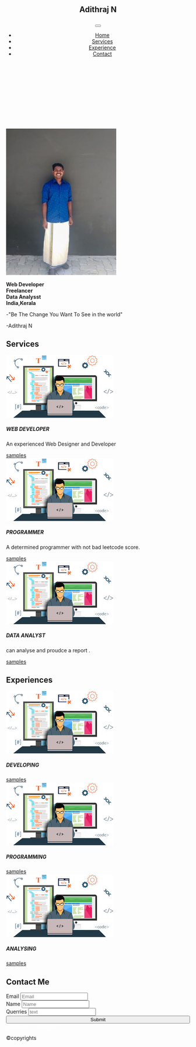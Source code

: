 <!DOCKTYPE html>
<html lang="en" style="scroll-behavior: smooth;">
<head>
    <meta charset="UTF-8">
    <meta name="viewport" content="width=device-width, initial-scale=1.0">
    <title>mysite</title>
    <link rel="stylesheet" href="https://cdn.jsdelivr.net/npm/bootstrap@4.0.0/dist/css/bootstrap.min.css" integrity="sha384-Gn5384xqQ1aoWXA+058RXPxPg6fy4IWvTNh0E263XmFcJlSAwiGgFAW/dAiS6JXm" crossorigin="anonymous">
</head>
<body >
<header class=" bg-dark" style=" width:100%;z-index:1 ;">
    <div class="row text-white">
        <div class="col-md-6 col-9 p-4  ">
            <h2>Adithraj N</h2>
        </div>
        <div class="col-md-6 my-auto">
            <nav class="navbar navbar-expand-lg navbar-light bg-dark">
              <button class="navbar-toggler ml-auto" type="button" data-toggle="collapse" data-target="#navbarSupportedContent" aria-controls="navbarSupportedContent" aria-expanded="false" aria-label="Toggle navigation">
                <span class="navbar-toggler-icon"></span>
              </button>
                <div class="collapse navbar-collapse " id="navbarSupportedContent">
                  <ul class="navbar-nav my-auto">
                    <li class="nav-item active">
                      <a class="nav-link text-white" href="#home">Home <span class="sr-only"></span></a>
                    </li>
                    <li class="nav-item">
                      <a class="nav-link text-white" href="#services">Services</a>
                    </li>
                    <li class="nav-item">
                      <a class="nav-link text-white" href="#experience">Experience</a>
                    </li><li class="nav-item">
                      <a class="nav-link text-white" href="#contact">Contact</a>
                    </li>
                  </ul>
                </div>
              </nav>
        </div>
    </div>
</header>    
<section  id="home" style="padding-top: 10em;">
  <div class="container">
    <div class="row align-items-center">
      <div class="md-6">
        <img src="IMG_20230824_121548~2.jpg" class="img-fluid rounded-circle" style="height:10%;height:10%" >
      </div>
      <div class="md=6 pl-5">
        <p ><b>Web Developer<br>
        Freelancer<br>
        Data Analysst<br>
        India,Kerala</p></b>
        <p>-"Be The Change You Want To See in the world"</p>
        <p>-Adithraj N</p>
      </div>
    </div>
  </div>
</section>
<section class="bg-light p-5" id="services">
  <div class="container ">
    <h2 class="text-center">Services</h2>
    <div class="row ">
     <div class="card-deck col-md-4">
      <div class="card text-center" >
        <img class="card-img-top" src="W.PNG" alt="Card image cap">
        <div class="card-body">
          <h5 class="card-title ">WEB DEVELOPER</h5>
          <p class="card-text">An experienced Web Designer and Developer</p>
          <a href="#" class="btn btn-secondary">samples</a>
        </div>
      </div>
     </div>
      <div class="card-deck col-md-4">
      <div class="card text-center" >
        <img class="card-img-top  " src="W.PNG" alt="Card image cap">
        <div class="card-body">
          <h5 class="card-title">PROGRAMMER</h5>
          <p class="card-text">A determined programmer with not bad leetcode score.</p>
          <a href="https://leetcode.com/list" class="btn btn-secondary">samples</a>
        </div>
      </div>
     </div>
     <div class="card-deck col-md-4">
      <div class="card text-center" >
        <img class="card-img-top" src="W.PNG" alt="Card image cap">
        <div class="card-body">
          <h5 class="card-title ">DATA ANALYST</h5>
          <p class="card-text">can analyse and proudce a report .</p>
          <a href="#" class="btn btn-secondary">samples</a>
        </div>
      </div>
     </div>
    </div>
  </div>
</section>
<section class="bg-light p-5" id="experience">
  <div class="container ">
    <h2 class="text-center">Experiences</h2>
    <div class="row ">
     <div class="card-deck col-md-4">
      <div class="card text-center" >
        <img class="card-img-top" src="W.PNG" alt="Card image cap">
        <div class="card-body">
          <h5 class="card-title ">DEVELOPING</h5>
          <a href="#" class="btn btn-secondary">samples</a>
        </div>
      </div>
     </div>
      <div class="card-deck col-md-4">
      <div class="card text-center" >
        <img class="card-img-top  " src="W.PNG" alt="Card image cap">
        <div class="card-body">
          <h5 class="card-title">PROGRAMMING</h5>
          <a href="https://leetcode.com/list" class="btn btn-secondary">samples</a>
        </div>
      </div>
     </div>
     <div class="card-deck col-md-4">
      <div class="card text-center" >
        <img class="card-img-top" src="W.PNG" alt="Card image cap">
        <div class="card-body">
          <h5 class="card-title ">ANALYSING</h5>
          <a href="#" class="btn btn-secondary">samples</a>
        </div>
      </div>
     </div>
    </div>
  </div>
</section>
<section class="bg-light p-5" id="contact">
  <div class="container">
  <h2 class="text-center">Contact Me</h2>  
  <div class="row">
    <form class="row ">
      <div class="col-md-12">
        <label for="inputEmail4" class="form-label">Email</label>
        <input type="email" class="form-control" placeholder="Email" id="inputEmail4">
      </div>
      <div class="col-md-12">
        <label for="inputName" class="form-label">Name</label>
        <input type="text" class="form-control" placeholder="Name" id="inputname">
      </div>
      <div class="col-12">
        <label for="inputAddress" class="form-label">Querries</label>
        <input type="text" class="form-control" id="inputq" placeholder="text">
      </div>  
      <div class="col-12 text-center p-3 ">
        <button type="submit" class="btn btn-secondary" style="width:100%">Submit</button>
      </div>
    </form>
  </div> 
  </div>
</section>
<footer class="bg-dark ">
  <div class="container">
    <div class="row">
      <div class="col-md-12 text-white text-center p-3">
       <a href="https://www.facebook.com" style="color:white;text-decoration:none;"><i>facebook</i></a>&emsp;
       <a href="https://www.instagram.com/n_adithraj" style="color:white;text-decoration:none;" ><em>instagram</em></a>
        <p>&copy;copyrights</p>
      </div>
    </div>
  </div>
</footer>
<script src="https://code.jquery.com/jquery-3.2.1.slim.min.js" integrity="sha384-KJ3o2DKtIkvYIK3UENzmM7KCkRr/rE9/Qpg6aAZGJwFDMVNA/GpGFF93hXpG5KkN" crossorigin="anonymous"></script>
<script src="https://cdn.jsdelivr.net/npm/popper.js@1.12.9/dist/umd/popper.min.js" integrity="sha384-ApNbgh9B+Y1QKtv3Rn7W3mgPxhU9K/ScQsAP7hUibX39j7fakFPskvXusvfa0b4Q" crossorigin="anonymous"></script>
<script src="https://cdn.jsdelivr.net/npm/bootstrap@4.0.0/dist/js/bootstrap.min.js" integrity="sha384-JZR6Spejh4U02d8jOt6vLEHfe/JQGiRRSQQxSfFWpi1MquVdAyjUar5+76PVCmYl" crossorigin="anonymous"></script>
</body>
</html>
